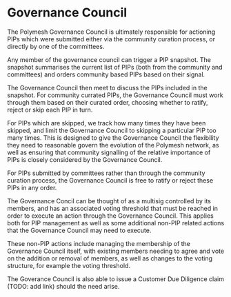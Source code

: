 # Governance Council

The Polymesh Governance Council is ultimately responsible for actioning PIPs which were submitted either via the community curation process, or directly by one of the committees.

Any member of the governance council can trigger a PIP snapshot. The snapshot summarises the current list of PIPs (both from the community and committees) and orders community based PIPs based on their signal.

The Governance Council then meet to discuss the PIPs included in the snapshot. For community currated PIPs, the Governance Council must work through them based on their curated order, choosing whether to ratify, reject or skip each PIP in turn.

For PIPs which are skipped, we track how many times they have been skipped, and limit the Governance Council to skipping a particular PIP too many times. This is designed to give the Governance Council the flexibility they need to reasonable govern the evolution of the Polymesh network, as well as ensuring that community signalling of the relative importance of PIPs is closely considered by the Governance Council.

For PIPs submitted by committees rather than through the community curation process, the Governance Council is free to ratify or reject these PIPs in any order.

The Governance Concil can be thought of as a multisig controlled by its members, and has an associated voting threshold that must be reached in order to execute an action through the Governance Council. This applies both for PIP management as well as some additional non-PIP related actions that the Governance Council may need to execute.

These non-PIP actions include managing the membership of the Governance Council itself, with existing members needing to agree and vote on the addition or removal of members, as well as changes to the voting structure, for example the voting threshold.

The Goverance Council is also able to issue a Customer Due Diligence claim (TODO: add link) should the need arise.